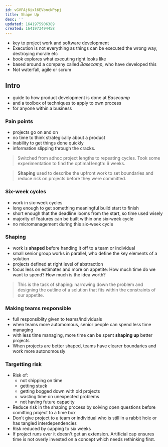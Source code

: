 ```yaml
---
id: vGVFAj6ixl6EVbncNPspj
title: Shape Up
desc: ''
updated: 1641975906389
created: 1641973494458
---
```


- key to project work and software development
- Execution is not everything as things can be executed the wrong way, destroying morale etc
- book explores what executing right looks like
- based around a company called _Basecamp_, who have developed this
- Not waterfall, agile or scrum

## Intro
- guide to how product development is done at _Basecamp_
- and a toolbox of techniques to apply to own process
- for anyone within a business

### Pain points
- projects go on and on
- no time to think strategically about a product
- inability to get things done quickly
- information slipping through the cracks.

> Switched from adhoc project lengths to repeating cycles. Took some experimentation to find the optimal length: 6 weeks.

> **Shaping** used to describe the upfront work to set boundaries and reduce risk on projects before they were committed.

### Six-week cycles
- work in six-week cycles
- long enough to get something meaningful build start to finish
- short enough that the deadline looms from the start, so time used wisely
- majority of features can be built within one six-week cycle
- no micromanagement during this six-week cycle

### Shaping
- work is **shaped** before handing it off to a team or individual
- small senior group works in parallel, who define the key elements of a solution
- projects defined at right level of abstraction
- focus less on estimates and more on appetite: How much time do we want to spend? How much is the idea worth?

> This is the task of shaping: narrowing down the 
problem and designing the outline of a solution that fits within the 
constraints of our appetite.

### Making teams responsible
- full responsiblity given to teams/individuals
- when teams more automomous, senior people can spend less time managing
- with less time managing, more time can be spent **shaping up** better projects
- When projects are better shaped, teams have clearer boundaries and work more autonomously

### Targetting risk
- Risk of: 
    - not shipping on time
    - getting stuck
    - getting bogged down with old projects
    - wasting time on unexpected problems
    - not having future capacity
- Reduce risk in the shaping process by solving open questions before comitting project to a time box 
- Don't give project to a team or individual who is still in a rabbit hole or has tangled interdependencies
- Risk reduced by capping to six weeks
- If project runs over it doesn't get an extension. Artificial cap ensures time is not overly invested on a concept which needs rethinking first.














